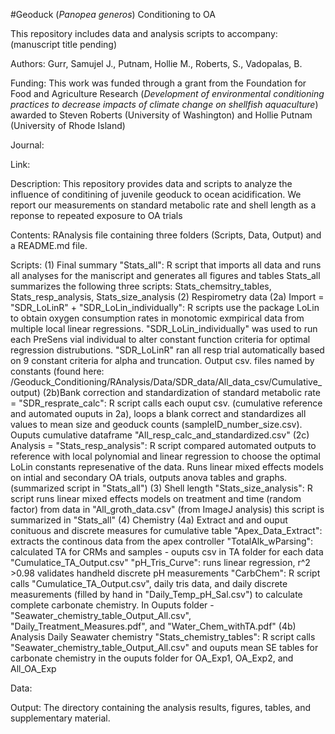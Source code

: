#Geoduck (_Panopea generos_) Conditioning to OA

This repository includes data and analysis scripts to accompany: (manuscript title pending)

Authors: Gurr, Samujel J., Putnam, Hollie M., Roberts, S., Vadopalas, B.

Funding: This work was funded through a grant from the Foundation for Food and Agriculture Research (_Development of environmental conditioning practices to decrease impacts of climate change on shellfish aquaculture_) awarded to Steven Roberts (University of Washington) and Hollie Putnam (University of Rhode Island)

Journal:

Link:

Description: This repository provides data and scripts to analyze the influence of conditining of juvenile geoduck to ocean acidification. We report our measurements on standard metabolic rate and shell length as a reponse to repeated exposure to OA trials

Contents: RAnalysis file containing three folders (Scripts, Data, Output) and a README.md file.

Scripts:
(1) Final summary
"Stats_all": R script that imports all data and runs all analyses for the maniscript and generates all figures and tables
Stats_all summarizes the following three scripts: Stats_chemsitry_tables, Stats_resp_analysis, Stats_size_analysis
(2) Respirometry data
(2a) Import = "SDR_LoLinR" + "SDR_LoLin_individually": R scripts use the package LoLin to obtain oxygen consumption rates in monotomic exmpirical data from multiple local linear regressions. "SDR_LoLin_individually" was used to run each PreSens vial individual to alter constant function criteria for optimal regression distrubutions. "SDR_LoLinR" ran all resp trial automatically based on 9 constant criteria for alpha and truncation. Output csv. files named by constants (found here: /Geoduck_Conditioning/RAnalysis/Data/SDR_data/All_data_csv/Cumulative_output)
(2b)Bank correction and standardization of standard metabolic rate = "SDR_resprate_calc": R script calls each ouput csv. (cumulative reference and automated ouputs in 2a), loops a blank correct and standardizes all values to mean size and geoduck counts (sampleID_number_size.csv). Ouputs cumulative dataframe "All_resp_calc_and_standardized.csv"
(2c) Analysis = "Stats_resp_analysis": R script compared automated outputs to reference with local polynomial and linear regression to choose the optimal LoLin constants represenative of the data. Runs linear mixed effects models on intial and secondary OA trials, outputs anova tables and graphs. (summarized script in "Stats_all")
(3) Shell length
"Stats_size_analysis": R script runs linear mixed effects models on treatment and time (random factor) from data in "All_groth_data.csv" (from ImageJ analysis)
this script is summarized in "Stats_all"
(4) Chemistry
(4a) Extract and and ouput conituous and discrete measures for cumulative table
"Apex_Data_Extract": extracts the continous data from the apex controller
"TotalAlk_wParsing": calculated TA for CRMs and samples - ouputs csv in TA folder for each data "Cumulatice_TA_Output.csv"
"pH_Tris_Curve": runs linear regression, r^2 >0.98 validates handheld discrete pH measurements
"CarbChem": R script calls "Cumulatice_TA_Output.csv", daily tris data, and daily discrete measurements (filled by hand in "Daily_Temp_pH_Sal.csv") to calculate complete carbonate chemistry. In Ouputs folder - "Seawater_chemistry_table_Output_All.csv", "Daily_Treatment_Measures.pdf", and "Water_Chem_withTA.pdf"
(4b) Analysis Daily Seawater chemistry
"Stats_chemistry_tables": R script calls "Seawater_chemistry_table_Output_All.csv" and ouputs mean SE tables for carbonate chemistry in the ouputs folder for OA_Exp1, OA_Exp2, and All_OA_Exp

Data:

Output: The directory containing the analysis results, figures, tables, and supplementary material.
